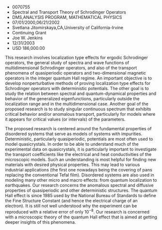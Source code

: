 
* 0070755
* Spectral and Transport Theory of Schrodinger Operators
* DMS,ANALYSIS PROGRAM, MATHEMATICAL PHYSICS
* 07/01/2000,06/21/2002
* Svetlana Jitomirskaya,CA,University of California-Irvine
* Continuing Grant
* Joe W. Jenkins
* 12/31/2003
* USD 186,000.00

This research involves localization type effects for ergodic Schrodinger
operators, the general study of spectra and wave functions of multidimensional
Schrodinger operators, and also of the transport phenomena of quasiperiodic
operators and two-dimensional magnetic operators in the integer quantum Hall
regime. An important objective is to develop nonperturbative methods of proving
localization type effects for Schrodinger operators with deterministic
potentials. The other goal is to study the relation between spectral and
quantum-dynamical properties and behavior of the generalized eigenfunctions,
particularly outside the localization range and in the multidimensional case.
Another goal of the proposed research is to study singular continuous spectrum
that exhibits critical behavior and/or anomalous transport, particularly for
models where it appears for critical values (or intervals) of the parameters.

The proposed research is centered around the fundamental properties of
disordered systems that serve as models of systems with impurities.
Deterministic, particularly quasiperiodic, potentials are most often used to
model quasicrystals. In order to be able to understand much of the experimental
data on quasicrystals, it is particularly important to investigate the transport
coefficients like the electrical and heat conductivities of the microscopic
models. Such an understanding is most helpful for finding new materials with
desired physical properties. This may lead to various industrial applications
(the first one nowadays being the covering of pans replacing the conventional
Tefal film). Disordered systems are also used in modeling many other micro and
macro effects: from quantum localization to earthquakes. Our research concerns
the anomalous spectral and diffusive properties of quasiperiodic and other
deterministic structures. The quantum Hall effect is since 1985 used by the
National Bureau of Standards to define the Fine Structure Constant (and hence
the electrical charge of an electron). It is still not well understood why the
experiment can be reproduced with a relative error of only $10^{-8}$. Our
research is concerned with a microscopic theory of the quantum Hall effect that
is aimed at getting deeper insights of this phenomena.
